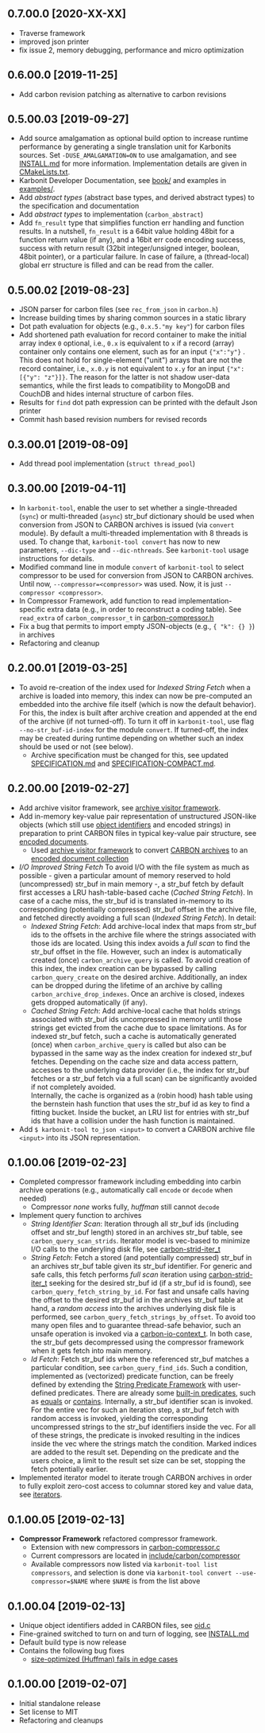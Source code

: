 ## 0.7.00.0 [2020-XX-XX]
- Traverse framework
- improved json printer
- fix issue 2, memory debugging, performance and micro optimization

## 0.6.00.0 [2019-11-25]
- Add carbon revision patching as alternative to carbon revisions

## 0.5.00.03 [2019-09-27]
- Add source amalgamation as optional build option to increase runtime performance by generating a single translation 
  unit for Karbonits sources. Set `-DUSE_AMALGAMATION=ON` to use amalgamation, and see [INSTALL.md](INSTALL.md) for more
  information. Implementation details are given in [CMakeLists.txt](CMakeLists.txt).
- Karbonit Developer Documentation, see [book/](book/README.md) and examples in [examples/](examples).
- Add *abstract types* (abstract base types, and derived abstract types) to the specification and documentation
- Add *abstract types* to implementation (`carbon_abstract`)
- Add `fn_result` type that simplifies function err handling and function results. In a nutshell, `fn_result`
  is a 64bit value holding 48bit for a function return value (if any), and a 16bit err code encoding success,
  success with return result (32bit integer/unsigned integer, boolean, 48bit pointer), or a particular failure. In
  case of failure, a (thread-local) global err structure is filled and can be read from the caller.  

## 0.5.00.02 [2019-08-23]
- JSON parser for carbon files (see `rec_from_json` in `carbon.h`)
- Increase building times by sharing common sources in a static library
- Dot path evaluation for objects (e.g., `0.x.5."my key"`) for carbon files
- Add shortened path evaluation for record container to make the initial array index `0` optional, i.e., `0.x` is 
  equivalent to `x` if a record (array) container only contains one element, such as for an input `{"x":"y"}` . This 
  does not hold for single-element ("unit") arrays that are not the record container, i.e., `x.0.y` is not equivalent 
  to `x.y` for an input `{"x": [{"y": "z"}]}`. The reason for the latter is not shadow user-data semantics, while the 
  first leads to compatibility to MongoDB and CouchDB and hides internal structure of carbon files.   
- Results for `find` dot path expression can be printed with the default Json printer 
- Commit hash based revision numbers for revised records

## 0.3.00.01 [2019-08-09]
- Add thread pool implementation (`struct thread_pool`)

## 0.3.00.00 [2019-04-11]
- In `karbonit-tool`, enable the user to set whether a single-threaded (`sync`) or multi-threaded (`async`) str_buf 
  dictionary should be used when conversion from JSON to CARBON archives is issued (via `convert` module). By
  default a multi-threaded implementation with 8 threads is used. To change that, `karbonit-tool convert` has
  now to new parameters, `--dic-type` and `--dic-nthreads`. See `karbonit-tool` usage instructions for details.
- Modified command line in module `convert` of `karbonit-tool` to select compressor to be used for conversion 
  from JSON to CARBON archives. Until now, `--compressor=<compressor>` was used. Now, it is just 
  `--compressor <compressor>`.
- In Compressor Framework, add function to read implementation-specific extra data (e.g., in order to reconstruct
  a coding table). See `read_extra` of `carbon_compressor_t` in [carbon-compressor.h](include/carbon/compressor/compressor.h)  
- Fix a bug that permits to import empty JSON-objects (e.g., `{ "k": {} }`) in archives 
- Refactoring and cleanup

## 0.2.00.01 [2019-03-25]
- To avoid re-creation of the index used for *Indexed String Fetch* when a archive is loaded into memory, 
  this index can now be pre-computed an embedded into the archive file itself (which is now the default behavior). 
  For this, the index is built after archive creation and appended at the end of the archive (if not turned-off). 
  To turn it off in `karbonit-tool`, use flag `--no-str_buf-id-index` for the module `convert`. If turned-off, the 
  index may be created during runtime depending on whether such an index should be used or not (see below).
  - Archive specification must be changed for this, see updated [SPECIFICATION.md](SPECIFICATION.md) and 
    [SPECIFICATION-COMPACT.md](SPECIFICATION_COMPACT.md).

## 0.2.00.00 [2019-02-27]
- Add archive visitor framework, see [archive visitor framework](include/carbon/archive/archive_visitor.h).
- Add in-memory key-value pair representation of unstructured JSON-like objects 
  (which still use [object identifiers](include/carbon/oid/oid.h) and encoded strings) in preparation to 
  print CARBON files in typical key-value pair structure, see [encoded documents](include/carbon/json/encoded_doc.h).
    - Used [archive visitor framework](include/carbon/archive/archive_visitor.h) to convert 
      [CARBON archives](include/carbon/archive/archive.h) to an
      [encoded document collection](include/carbon/json/encoded_doc.h)
- *I/O Improved String Fetch* To avoid I/O with the file system as much as possible - given a particular
  amount of memory reserved to hold (uncompressed) str_buf in main memory -, a str_buf fetch by default
  first accesses a LRU hash-table-based cache (*Cached String Fetch*). In case of a cache miss, the str_buf id is translated in-memory to
  its corresponding (potentially compressed) str_buf offset in the archive file, and fetched directly avoiding
  a full scan (*Indexed String Fetch*). In detail:
    - *Indexed String Fetch*: Add archive-local index that maps from str_buf ids to the offsets in the archive file where 
       the strings associated with those ids are located. Using this index avoids a *full scan* to find the str_buf offset
       in the file. However, such an index is automatically created (once) `carbon_archive_query` is called. To
       avoid creation of this index, the index creation can be bypassed by calling `carbon_query_create` on the
       desired archive. Additionally, an index can be dropped during the lifetime of an archive by 
       calling `carbon_archive_drop_indexes`. Once an archive is closed, indexes gets dropped automatically (if any).
    - *Cached String Fetch*: Add archive-local cache that holds strings associated with str_buf ids uncompressed
       in memory until those strings get evicted from the cache due to space limitations. As for indexed str_buf
       fetch, such a cache is automatically generated (once) when `carbon_archive_query` is called but also
       can be bypassed in the same way as the index creation for indexed str_buf fetches. Depending on the
       cache size and data access pattern, accesses to the underlying data provider (i.e., the index for str_buf 
       fetches or a str_buf fetch via a full scan) can be significantly avoided if not completely avoided.  
       Internally, the cache is organized as a (robin hood) hash table using the bernstein hash function that
       uses the str_buf id as key to find a fitting bucket. Inside the bucket, an LRU list for entries
       with str_buf ids that have a collision under the hash function is maintained.
- Add `$ karbonit-tool to_json <input>` to convert a CARBON archive file `<input>` into its JSON representation.  

## 0.1.00.06 [2019-02-23]
- Completed compressor framework including embedding into carbin archive operations 
  (e.g., automatically call <code>encode</code> or <code>decode</code> when needed)
    - Compressor _none_ works fully, _huffman_ still cannot <code>decode</code>
- Implement query function to archives
    - *String Identifier Scan*: Iteration through all str_buf ids (including offset and str_buf length) 
      stored in an archives str_buf table, see <code>carbon_query_scan_strids</code>. Iterator model 
      is vec-based to minimize I/O calls to the underyling disk file, 
      see [carbon-strid-iter_t](include/carbon/archive/strid-iter.h)
    - *String Fetch*: Fetch a stored (and potentially compressed) str_buf in an archives str_buf 
      table given its str_buf identifier. For generic and safe calls, this fetch performs *full scan*
      iteration using [carbon-strid-iter_t](include/carbon/archive/strid-iter.h) seeking for the desired
      str_buf id (if a str_buf id is found), see <code>carbon_query_fetch_string_by_id</code>. 
      For fast and unsafe calls having the offset to the desired str_buf id in the archives str_buf table 
      at hand, a _random access_ into the archives underlying disk file is performed, see
      <code>carbon_query_fetch_strings_by_offset</code>. To avoid too many open files and to guarantee 
      thread-safe behavior, such an unsafe operation is invoked via a 
      [carbon-io-context_t](include/carbon/archive/io_context.h). In both case, the str_buf
      gets decompressed using the compressor framework when it gets fetch into main memory.
  - *Id Fetch*: Fetch str_buf ids where the referenced str_buf matches a particular condition,
      see <code>carbon_query_find_ids</code>. Such a condition, implemented as (vectorized) predicate 
      function, can be freely defined by extending the [String Predicate Framework](include/carbon/archive/str_buf-pred.h) with
      user-defined predicates. There are already some [built-in predicates](include/carbon/str_buf-pred),
      such as [equals](include/carbon/str_buf-pred/carbon-str_buf-pred-equals.h) or 
      [contains](include/carbon/str_buf-pred/carbon-str_buf-pred-contains.h). Internally, a str_buf
      identifier scan is invoked. For the entire vec for such an iteration step, a str_buf
      fetch with random access is invoked, yielding the corresponding uncompressed strings to the
      str_buf identifiers inside the vec. For all of these strings, the predicate is invoked
      resulting in the indices inside the vec where the strings match the condition. Marked
      indices are added to the result set. Depending on the predicate and the users choice, a limit
      to the result set size can be set, stopping the fetch potentially earlier.
- Implemented iterator model to iterate trough CARBON archives in order to fully exploit zero-cost access
  to columnar stored key and value data, see [iterators](include/carbon/archive/archive_iter.h). 

## 0.1.00.05 [2019-02-13]
- **Compressor Framework** refactored compressor framework. 
    - Extension with new compressors in [carbon-compressor.c](src/carbon/compressor/compressor.c)
    - Current compressors are located in [include/carbon/compressor](include/carbon/compressor)
    - Available compressors now listed via `karbonit-tool list compressors`,
      and selection is done via `karbonit-tool convert --use-compressor=$NAME` where 
      `$NAME` is from the list above 

## 0.1.00.04 [2019-02-13]
- Unique object identifiers added in CARBON files, see [oid.c](src/carbon/oid/oid.c)
- Fine-grained switched to turn on and turn of logging, see [INSTALL.md](INSTALL.md)
- Default build type is now release
- Contains the following bug fixes 
    - [size-optimized (Huffman) fails in edge cases](https://github.com/karbonitlabs/karbonit/issues/1)

## 0.1.00.00 [2019-02-07]

- Initial standalone release
- Set license to MIT
- Refactoring and cleanups
